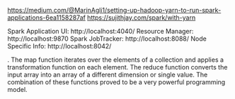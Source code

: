 https://medium.com/@MarinAgli1/setting-up-hadoop-yarn-to-run-spark-applications-6ea1158287af
https://sujithjay.com/spark/with-yarn


Spark Application UI: http://localhost:4040/
Resource Manager: http://localhost:9870
Spark JobTracker: http://localhost:8088/
Node Specific Info: http://localhost:8042/

. The map function iterates over the elements of a collection and applies a transformation function on each element. The reduce function converts the input array into an array of a different dimension or single value. The combination of these functions proved to be a very powerful programming model.

